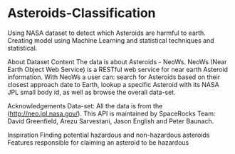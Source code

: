 # Asteroids-Classification
Using NASA dataset to detect which Asteroids are harmful to earth. Creating model using Machine Learning and statistical techniques and statistical.

About Dataset
Content
The data is about Asteroids - NeoWs.
NeoWs (Near Earth Object Web Service) is a RESTful web service for near earth Asteroid information. With NeoWs a user can: search for Asteroids based on their closest approach date to Earth, lookup a specific Asteroid with its NASA JPL small body id, as well as browse the overall data-set.

Acknowledgements
Data-set: All the data is from the (http://neo.jpl.nasa.gov/). This API is maintained by SpaceRocks Team: David Greenfield, Arezu Sarvestani, Jason English and Peter Baunach.

Inspiration
Finding potential hazardous and non-hazardous asteroids
Features responsible for claiming an asteroid to be hazardous
